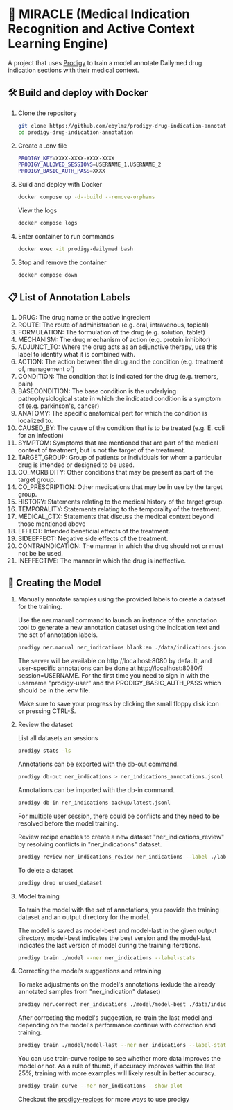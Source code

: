 # 💫 MIRACLE (Medical Indication Recognition and Active Context Learning Engine)

A project that uses [Prodigy](http://prodi.gy) to train a model annotate Dailymed drug indication sections with their medical context.

## 🛠️ Build and deploy with Docker

1. Clone the repository
   
    ```bash
    git clone https://github.com/ebylmz/prodigy-drug-indication-annotation
    cd prodigy-drug-indication-annotation
    ```

2. Create a .env file

    ```bash
    PRODIGY_KEY=XXXX-XXXX-XXXX-XXXX
    PRODIGY_ALLOWED_SESSIONS=USERNAME_1,USERNAME_2
    PRODIGY_BASIC_AUTH_PASS=XXXX
    ```

3. Build and deploy with Docker

    ```bash
    docker compose up -d--build --remove-orphans
    ```
    
    View the logs
    
    ```bash
    docker compose logs
    ```

4. Enter container to run commands

    ```bash
    docker exec -it prodigy-dailymed bash
    ```

5. Stop and remove the container

    ```bash
    docker compose down
    ```

## 📋 List of Annotation Labels
1. DRUG: The drug name or the active ingredient
2. ROUTE: The route of administration (e.g. oral, intravenous, topical)
3. FORMULATION: The formulation of the drug (e.g. solution, tablet)
4. MECHANISM: The drug mechanism of action (e.g. protein inhibitor)
5. ADJUNCT_TO: Where the drug acts as an adjunctive therapy, use this label to identify what it is combined with.
6. ACTION: The action between the drug and the condition (e.g. treatment of, management of)
7. CONDITION: The condition that is indicated for the drug (e.g. tremors, pain)
8. BASECONDITION: The base condition is the underlying pathophysiological state in which the indicated condition is a symptom of (e.g. parkinson's, cancer)
9. ANATOMY: The specific anatomical part for which the condition is localized to.
10. CAUSED_BY: The cause of the condition that is to be treated (e.g. E. coli for an infection)
11. SYMPTOM: Symptoms that are mentioned that are part of the medical context of treatment, but is not the target of the treatment.
12. TARGET_GROUP: Group of patients or individuals for whom a particular drug is intended or designed to be used.
13. CO_MORBIDITY: Other conditions that may be present as part of the target group. 
14. CO_PRESCRIPTION: Other medications that may be in use by the target group.
15. HISTORY: Statements relating to the medical history of the target group.
16. TEMPORALITY: Statements relating to the temporality of the treatment.
17. MEDICAL_CTX: Statements that discuss the medical context beyond those mentioned above
18. EFFECT: Intended beneficial effects of the treatment.
19. SIDEEFFECT: Negative side effects of the treatment.
20. CONTRAINDICATION: The manner in which the drug should not or must not be be used.
21. INEFFECTIVE: The manner in which the drug is ineffective.

## 🚀 Creating the Model

1. Manually annotate samples using the provided labels to create a dataset for the training.
    
    Use the ner.manual command to launch an instance of the annotation tool to generate a new annotation dataset using the indication text and the set of annotation labels.

    ```bash
    prodigy ner.manual ner_indications blank:en ./data/indications.jsonl --label ./labels.txt
    ```

    The server will be available on http://localhost:8080 by default, and user-specific annotations can be done at http://localhost:8080/?session=USERNAME. For the first time you need to sign in with the username "prodigy-user" and the PRODIGY_BASIC_AUTH_PASS which should be in the .env file.

    Make sure to save your progress by clicking the small floppy disk icon or pressing CTRL-S.

2. Review the dataset

    List all datasets an sessions

    ```bash
    prodigy stats -ls
    ```

    Annotations can be exported with the db-out command.

    ```bash
    prodigy db-out ner_indications > ner_indications_annotations.jsonl
    ```

    Annotations can be imported with the db-in command.

    ```bash
    prodigy db-in ner_indications backup/latest.jsonl
    ```

    For multiple user session, there could be conflicts and they need to be resolved before the model training. 
    
    Review recipe enables to create a new dataset "ner_indications_review" by resolving conflicts in "ner_indications" dataset.

    ```bash
    prodigy review ner_indications_review ner_indications --label ./labels.txt
    ```
    
    To delete a dataset

    ```bash
    prodigy drop unused_dataset
    ```

3. Model training

    To train the model with the set of annotations, you provide the training dataset and an output directory for the model. 
    
    The model is saved as model-best and model-last in the given output directory. model-best indicates the best version and the model-last indicates the last version of model during the training iterations. 

    ```bash
    prodigy train ./model --ner ner_indications --label-stats
    ```

4. Correcting the model’s suggestions and retraining

    To make adjustments on the model's annotations (exlude the already annotated samples from "ner_indication" dataset) 

    ```bash
    prodigy ner.correct ner_indications ./model/model-best ./data/indications.jsonl --label ./labels.txt --exclude ner_indications
    ```

    After correcting the model's suggestion, re-train the last-model and depending on the model's performance continue with correction and training.

    ```bash
    prodigy train ./model/model-last --ner ner_indications --label-stats
    ```

    You can use train-curve recipe to see whether more data improves the model or not. As a rule of thumb, if accuracy improves within the last 25%, training with more examples will likely result in better accuracy.

    ```bash
    prodigy train-curve --ner ner_indications --show-plot
    ```

    Checkout the [prodigy-recipes](https://github.com/explosion/prodigy-recipes) for more ways to use prodigy
